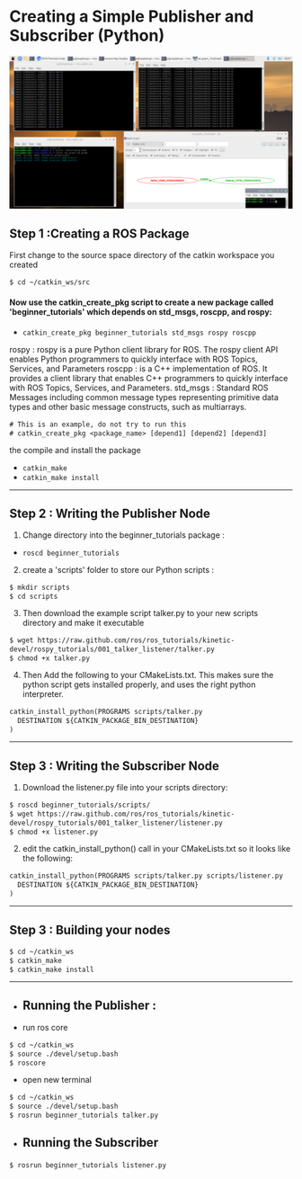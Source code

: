 # Creating  a Simple Publisher and Subscriber (Python) 


![alt text](https://github.com/Eng-Turki-Alameer/S-M-Path3/blob/master/Hello%20World%20ROS%20examples%20(Publisher%20and%20subsciber)/2020-07-04-000800_1824x984_scrot.png)

## Step 1 :Creating a ROS Package
First change to the source space directory of the catkin workspace you created
```
$ cd ~/catkin_ws/src
```
 #### Now use the catkin_create_pkg script to create a new package called 'beginner_tutorials' which depends on std_msgs, roscpp, and rospy:
* `catkin_create_pkg beginner_tutorials std_msgs rospy roscpp`

rospy : rospy is a pure Python client library for ROS. The rospy client API enables Python programmers to quickly interface with ROS Topics, Services, and Parameters
roscpp : is a C++ implementation of ROS. It provides a client library that enables C++ programmers to quickly interface with ROS Topics, Services, and Parameters. 
std_msgs : Standard ROS Messages including common message types representing primitive data types and other basic message constructs, such as multiarrays.
```
# This is an example, do not try to run this
# catkin_create_pkg <package_name> [depend1] [depend2] [depend3]

```
the compile and install the package
* `catkin_make`
* `catkin_make install`

----------------------------------------
## Step 2 : Writing the Publisher Node 
1. Change directory into the beginner_tutorials package :
* `roscd beginner_tutorials`
2. create a 'scripts' folder to store our Python scripts :
```
$ mkdir scripts
$ cd scripts
```

3. Then download the example script talker.py to your new scripts directory and make it executable

```
$ wget https://raw.github.com/ros/ros_tutorials/kinetic-devel/rospy_tutorials/001_talker_listener/talker.py
$ chmod +x talker.py
```

4. Then Add the following to your CMakeLists.txt. This makes sure the python script gets installed properly, and uses the right python interpreter.
```
catkin_install_python(PROGRAMS scripts/talker.py
  DESTINATION ${CATKIN_PACKAGE_BIN_DESTINATION}
)
```

----------------------------------------------------

## Step 3 : Writing the Subscriber Node

1. Download the listener.py file into your scripts directory:
```
$ roscd beginner_tutorials/scripts/
$ wget https://raw.github.com/ros/ros_tutorials/kinetic-devel/rospy_tutorials/001_talker_listener/listener.py
$ chmod +x listener.py
```

2.  edit the catkin_install_python() call in your CMakeLists.txt so it looks like the following:
```
catkin_install_python(PROGRAMS scripts/talker.py scripts/listener.py
  DESTINATION ${CATKIN_PACKAGE_BIN_DESTINATION}
)
```

-----------------------------------------
## Step 3 : Building your nodes
```
$ cd ~/catkin_ws
$ catkin_make
$ catkin_make install

```
-----------------------------------------------------------------------------------------------------------------------------

* ## Running the Publisher : 
- run ros core
```
$ cd ~/catkin_ws
$ source ./devel/setup.bash
$ roscore
```
- open new terminal
``` 
$ cd ~/catkin_ws
$ source ./devel/setup.bash
$ rosrun beginner_tutorials talker.py   
```
* ## Running the Subscriber
` $ rosrun beginner_tutorials listener.py  `


